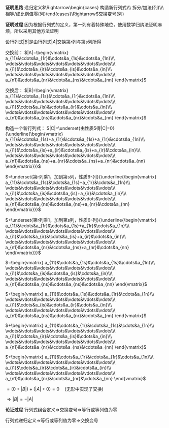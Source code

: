 **证明思路**
递归定义$\Rightarrow\begin{cases}
构造新行列式\\\ 
拆分/加法(列)\\\ 
相等/成比例值零(列)\end{cases}\Rightarrow$交换变号(列)

**证明过程**
因为根据行列式的定义，第一列有着特殊地位，使用数学归纳法证明麻烦，所以采用其他方法证明

设行列式$|B|$是由行列式$|A|$交换第$r$列与第$s$列所得

交换前：
$|A|=\begin{vmatrix}
a_{11}&\cdots&a_{1r}&\cdots&a_{1s}&\cdots&a_{1n}\\\ 
\vdots&\vdots&\vdots&\vdots&\vdots&\vdots&\vdots\\\ 
a_{i1}&\cdots&a_{ir}&\cdots&a_{is}&\cdots&a_{in}\\\ 
\vdots&\vdots&\vdots&\vdots&\vdots&\vdots&\vdots\\\ 
a_{n1}&\cdots&a_{nr}&\cdots&a_{ns}&\cdots&a_{nn}
\end{vmatrix}$

交换后：
$|B|=\begin{vmatrix}
a_{11}&\cdots&a_{1s}&\cdots&a_{1r}&\cdots&a_{1n}\\\ 
\vdots&\vdots&\vdots&\vdots&\vdots&\vdots&\vdots\\\ 
a_{i1}&\cdots&a_{is}&\cdots&a_{ir}&\cdots&a_{in}\\\ 
\vdots&\vdots&\vdots&\vdots&\vdots&\vdots&\vdots\\\ 
a_{n1}&\cdots&a_{ns}&\cdots&a_{nr}&\cdots&a_{nn}
\end{vmatrix}$

构造一个新行列式：
$|C|=\underset{由性质5得|C|=0}{\underline{\begin{vmatrix}
a_{11}&\cdots&a_{1s}+a_{1r}&\cdots&a_{1s}+a_{1r}&\cdots&a_{1n}\\\ 
\vdots&\vdots&\vdots&\vdots&\vdots&\vdots&\vdots\\\ 
a_{i1}&\cdots&a_{is}+a_{ir}&\cdots&a_{is}+a_{ir}&\cdots&a_{in}\\\ 
\vdots&\vdots&\vdots&\vdots&\vdots&\vdots&\vdots\\\ 
a_{n1}&\cdots&a_{ns}+a_{nr}&\cdots&a_{ns}+a_{nr}&\cdots&a_{nn}
\end{vmatrix}}}$

$=\underset{第r列乘1，加到第s列，性质6-列}{\underline{\begin{vmatrix}
a_{11}&\cdots&a_{1s}&\cdots&a_{1s}+a_{1r}&\cdots&a_{1n}\\\ 
\vdots&\vdots&\vdots&\vdots&\vdots&\vdots&\vdots\\\ 
a_{i1}&\cdots&a_{is}&\cdots&a_{is}+a_{ir}&\cdots&a_{in}\\\ 
\vdots&\vdots&\vdots&\vdots&\vdots&\vdots&\vdots\\\ 
a_{n1}&\cdots&a_{ns}&\cdots&a_{ns}+a_{nr}&\cdots&a_{nn}
\end{vmatrix}}}$

$+\underset{第r列乘1，加到第s列，性质6-列}{\underline{\begin{vmatrix}
a_{11}&\cdots&a_{1r}&\cdots&a_{1s}+a_{1r}&\cdots&a_{1n}\\\ 
\vdots&\vdots&\vdots&\vdots&\vdots&\vdots&\vdots\\\ 
a_{i1}&\cdots&a_{ir}&\cdots&a_{is}+a_{ir}&\cdots&a_{in}\\\ 
\vdots&\vdots&\vdots&\vdots&\vdots&\vdots&\vdots\\\ 
a_{n1}&\cdots&a_{nr}&\cdots&a_{ns}+a_{nr}&\cdots&a_{nn}
\end{vmatrix}}}$

$=\begin{vmatrix}
a_{11}&\cdots&a_{1s}&\cdots&a_{1s}&\cdots&a_{1n}\\\ 
\vdots&\vdots&\vdots&\vdots&\vdots&\vdots&\vdots\\\ 
a_{i1}&\cdots&a_{is}&\cdots&a_{is}&\cdots&a_{in}\\\ 
\vdots&\vdots&\vdots&\vdots&\vdots&\vdots&\vdots\\\ 
a_{n1}&\cdots&a_{ns}&\cdots&a_{ns}&\cdots&a_{nn}
\end{vmatrix}$

$+\begin{vmatrix}
a_{11}&\cdots&a_{1s}&\cdots&a_{1r}&\cdots&a_{1n}\\\ 
\vdots&\vdots&\vdots&\vdots&\vdots&\vdots&\vdots\\\ 
a_{i1}&\cdots&a_{is}&\cdots&a_{ir}&\cdots&a_{in}\\\ 
\vdots&\vdots&\vdots&\vdots&\vdots&\vdots&\vdots\\\ 
a_{n1}&\cdots&a_{ns}&\cdots&a_{nr}&\cdots&a_{nn}
\end{vmatrix}$

$+\begin{vmatrix}
a_{11}&\cdots&a_{1r}&\cdots&a_{1s}&\cdots&a_{1n}\\\ 
\vdots&\vdots&\vdots&\vdots&\vdots&\vdots&\vdots\\\ 
a_{i1}&\cdots&a_{ir}&\cdots&a_{is}&\cdots&a_{in}\\\ 
\vdots&\vdots&\vdots&\vdots&\vdots&\vdots&\vdots\\\ 
a_{n1}&\cdots&a_{nr}&\cdots&a_{ns}&\cdots&a_{nn}
\end{vmatrix}$

$+\begin{vmatrix}
a_{11}&\cdots&a_{1r}&\cdots&a_{1r}&\cdots&a_{1n}\\\ 
\vdots&\vdots&\vdots&\vdots&\vdots&\vdots&\vdots\\\ 
a_{i1}&\cdots&a_{ir}&\cdots&a_{ir}&\cdots&a_{in}\\\ 
\vdots&\vdots&\vdots&\vdots&\vdots&\vdots&\vdots\\\ 
a_{n1}&\cdots&a_{nr}&\cdots&a_{nr}&\cdots&a_{nn}
\end{vmatrix}$

$=(0+|B|)+(|A|+0)=0\quad$(无形中实现了交换)

$\Rightarrow|B|=-|A|$

**论证过程**
行列式组合定义$\Rightarrow$交换变号$\Rightarrow$等行或等列值为零

行列式递归定义$\Rightarrow$等行或等列值为零$\Rightarrow$交换变号